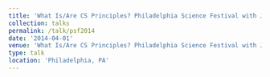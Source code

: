 ```yaml
---
title: 'What Is/Are CS Principles? Philadelphia Science Festival with Jeff Popyack and Omar Ali, School District of Philadelphia'
collection: talks
permalink: /talk/psf2014
date: '2014-04-01'
venue: 'What Is/Are CS Principles? Philadelphia Science Festival with Jeff Popyack and Omar Ali, School District of Philadelphia.'
type: talk
location: 'Philadelphia, PA'
---
```


